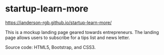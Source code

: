 # startup-learn-more
https://ianderson-rgb.github.io/startup-learn-more/

This is a mockup landing page geared towards entrepreneurs. 
The landing page allows users to subscribe for a tips list and news letter.

Source code: HTML5, Bootstrap, and CSS3.
